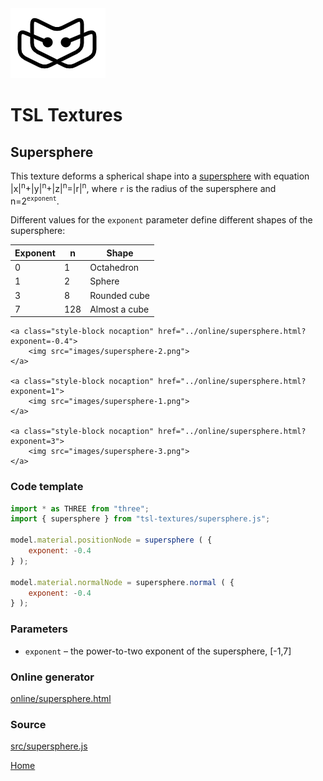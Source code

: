 <img class="logo" src="../assets/logo/logo.png">


# TSL Textures


## Supersphere

This texture deforms a spherical shape into a [supersphere](https://mathworld.wolfram.com/Supersphere.html)
with equation |x|<sup>n</sup>+|y|<sup>n</sup>+|z|<sup>n</sup>=|r|<sup>n</sup>,
where `r` is the radius of the supersphere and n=2<sup>`exponent`</sup>.

Different values for the `exponent` parameter define different shapes of the supersphere:

| Exponent | n | Shape |
| --- | --- | --- |
| 0 | 1 | Octahedron |
| 1 | 2 | Sphere |
| 3 | 8 | Rounded cube |
| 7 | 128 | Almost a cube |


<p class="gallery">

	<a class="style-block nocaption" href="../online/supersphere.html?exponent=-0.4">
		<img src="images/supersphere-2.png">
	</a>

	<a class="style-block nocaption" href="../online/supersphere.html?exponent=1">
		<img src="images/supersphere-1.png">
	</a>

	<a class="style-block nocaption" href="../online/supersphere.html?exponent=3">
		<img src="images/supersphere-3.png">
	</a>

</p>


### Code template

```js
import * as THREE from "three";
import { supersphere } from "tsl-textures/supersphere.js";

model.material.positionNode = supersphere ( {
	exponent: -0.4
} );

model.material.normalNode = supersphere.normal ( {
	exponent: -0.4
} );
```


### Parameters

* `exponent` &ndash; the power-to-two exponent of the supersphere, [-1,7]


### Online generator

[online/supersphere.html](../online/supersphere.html)


### Source

[src/supersphere.js](https://github.com/boytchev/tsl-textures/blob/main/src/supersphere.js)


		
<div class="footnote">
	<a href="../">Home</a>
</div>